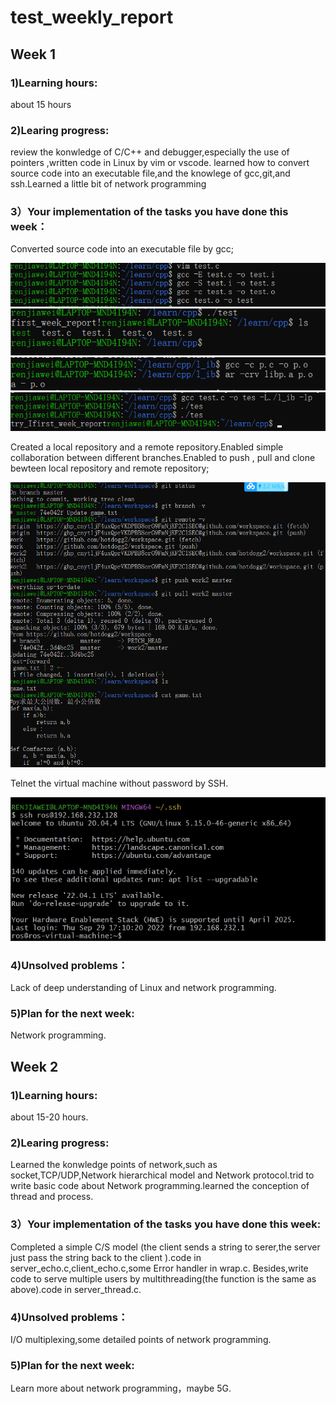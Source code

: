 # test_weekly_report
## Week 1
### 1)Learning hours:
about 15 hours
### 2)Learing progress:
review the konwledge of C/C++ and debugger,especially the use of pointers ,written code in Linux by vim or vscode. learned how to convert source code into an executable file,and the knowlege of gcc,git,and ssh.Learned a little bit of network programming
### 3）Your implementation of the tasks you have done this week：
Converted source code into an executable file by gcc;

![1](https://github.com/hotdogg2/test_weekly_report/blob/main/1.png)
![2](https://github.com/hotdogg2/test_weekly_report/blob/main/2.png)
![3](https://github.com/hotdogg2/test_weekly_report/blob/main/3.png)
![4](https://github.com/hotdogg2/test_weekly_report/blob/main/4.png)

Created a local repository and a remote repository.Enabled simple collaboration between different branches.Enabled to push , pull and clone bewteen local repository and remote repository;

![5](https://github.com/hotdogg2/test_weekly_report/blob/main/5.png)

Telnet the virtual machine without password by SSH.

![6](https://github.com/hotdogg2/test_weekly_report/blob/main/6.png)

### 4)Unsolved problems：
Lack of deep understanding of Linux and  network programming.
### 5)Plan for the next week:
Network programming.

## Week 2
### 1)Learning hours:
about 15-20 hours.
### 2)Learing progress:
Learned the konwledge points of network,such as socket,TCP/UDP,Network hierarchical model and Network protocol.trid to write basic code about Network programming.learned the conception of thread and process.
### 3）Your implementation of the tasks you have done this week:
Completed a simple C/S model (the client sends a string to serer,the server just pass the string back to the client ).code in server_echo.c,client_echo.c,some Error handler in wrap.c.
Besides,write code to serve multiple users by multithreading(the function is the same as above).code in server_thread.c.
### 4)Unsolved problems：
I/O multiplexing,some detailed points of network programming.
### 5)Plan for the next week:
Learn more about network programming，maybe 5G.

